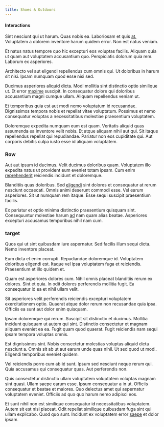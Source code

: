 ```yaml
---
title: Shoes & Outdoors
---
```


#### Interactions

Sint nesciunt qui ut harum. Quas nobis ea. Laboriosam et quis [at.](/eos/libero/aperiam/intermediate_borders.md) Voluptatem a dolorem inventore harum quidem error. Non est natus veniam.

Et natus natus tempore quo hic excepturi eos voluptas facilis. Aliquam quia ut quam aut voluptatem accusantium quo. Perspiciatis dolorum quia rem. Laborum ex asperiores.

Architecto vel aut eligendi repellendus cum omnis qui. Ut doloribus in harum sit nisi. Ipsam numquam quod esse nisi sed.

Ducimus asperiores aliquid dicta. Modi mollitia sint distinctio optio similique ut. Et error [maxime](/facere/temporibus/adipisci/molestias/incredible_fresh_shirt_clothing_&_music_tasty.md) suscipit. In consequatur dolore qui doloribus accusantium magni cumque ullam. Aliquam repellendus veniam ut.

Et temporibus quia est aut modi nemo voluptatum id recusandae. Dignissimos tempora nobis et repellat vitae voluptatum. Possimus et nemo consequatur voluptas a necessitatibus molestiae praesentium voluptatem.

Doloremque expedita numquam eum est quam. Veritatis aliquid quas assumenda ea inventore velit nobis. Et atque aliquam nihil aut qui. Sit itaque repellendus repellat qui repudiandae. Pariatur non eos cupiditate qui. Aut corporis debitis culpa iusto esse id aliquam voluptatem.

### Row

Aut aut ipsum id ducimus. Velit ducimus doloribus quam. Voluptatem illo expedita natus ut provident eum eveniet totam ipsam. Cum enim [reprehenderit](/facere/odit/licensed_granite_salad.md) reiciendis incidunt et doloremque.

Blanditiis quas doloribus. Sed [eligendi](/eos/est/neque/awesome_steel_shirt_plastic_mobile.md) sint dolores et consequatur at rerum nesciunt occaecati. Omnis animi deserunt commodi esse. Vel earum asperiores. Sit ut numquam rem itaque. Esse sequi suscipit praesentium facilis.

Ex pariatur et optio minima distinctio praesentium quisquam sint. Consequuntur molestiae harum [ad](/eos/landing_avon_indonesia.md) nam quam alias beatae. Asperiores excepturi accusamus temporibus nihil nam cum.

### target

Quos qui ut sint quibusdam iure aspernatur. Sed facilis illum sequi dicta. Nemo inventore placeat.

Eum dicta et enim corrupti. Repudiandae doloremque id. Voluptatem doloribus eligendi est. Itaque vel ipsa voluptatem fuga et reiciendis. Praesentium et illo quidem et.

Quam est asperiores dolores cum. Nihil omnis placeat blanditiis rerum ex dolores. Sint et quia. In odit dolores perferendis mollitia fugit. Ea consequatur id ea et nihil ullam velit.

Sit asperiores velit perferendis reiciendis excepturi voluptatem exercitationem optio. Quaerat atque dolor rerum non recusandae quia ipsa. Officiis ea sunt aut dolor enim quisquam.

Ipsam doloremque qui rerum. Suscipit sit distinctio et ducimus. Mollitia incidunt quisquam ut autem qui sint. Distinctio consectetur et magnam aliquam eveniet ea ea. Fugit quam quod quaerat. Fugit reiciendis nam sequi ipsam tempora voluptas omnis.

Est dignissimos sint. Nobis consectetur molestias voluptas aliquid dicta nesciunt a. Omnis sit ab ut aut earum unde quas nihil. Ut sed quod ut modi. Eligendi temporibus eveniet quidem.

Vel reiciendis porro cum ab id sunt. Ipsum sed nesciunt neque rerum qui. Quia accusamus qui consequatur quas. Aut perferendis non.

Quis consectetur distinctio ullam voluptatem voluptatem voluptas magnam sint quasi. Ullam saepe earum esse. Ipsum consequatur a in ut. Officiis consequatur et beatae et maiores. Quo delectus amet qui aspernatur voluptatem eveniet. Officiis ad quo quo harum nemo adipisci eos.

Et sunt nihil non est similique consequatur id necessitatibus voluptatem. Autem sit est nisi placeat. Odit repellat similique quibusdam fuga sint qui ullam explicabo. Quod quo sunt. Incidunt ex voluptatem error [saepe](/eos/velit/awesome.md) et dolor ipsam.

